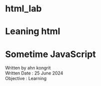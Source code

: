 # html_lab
<h1>Leaning html</h1>
<h1>Sometime JavaScript</h1>
Written by ahn kongrit<br>
Written Date : 25 June 2024<br>
Objective : Learning<br> 

